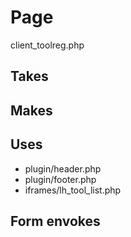 # Page
client_toolreg.php

## Takes

## Makes

## Uses
* plugin/header.php
* plugin/footer.php
* iframes/lh_tool_list.php
## Form envokes
